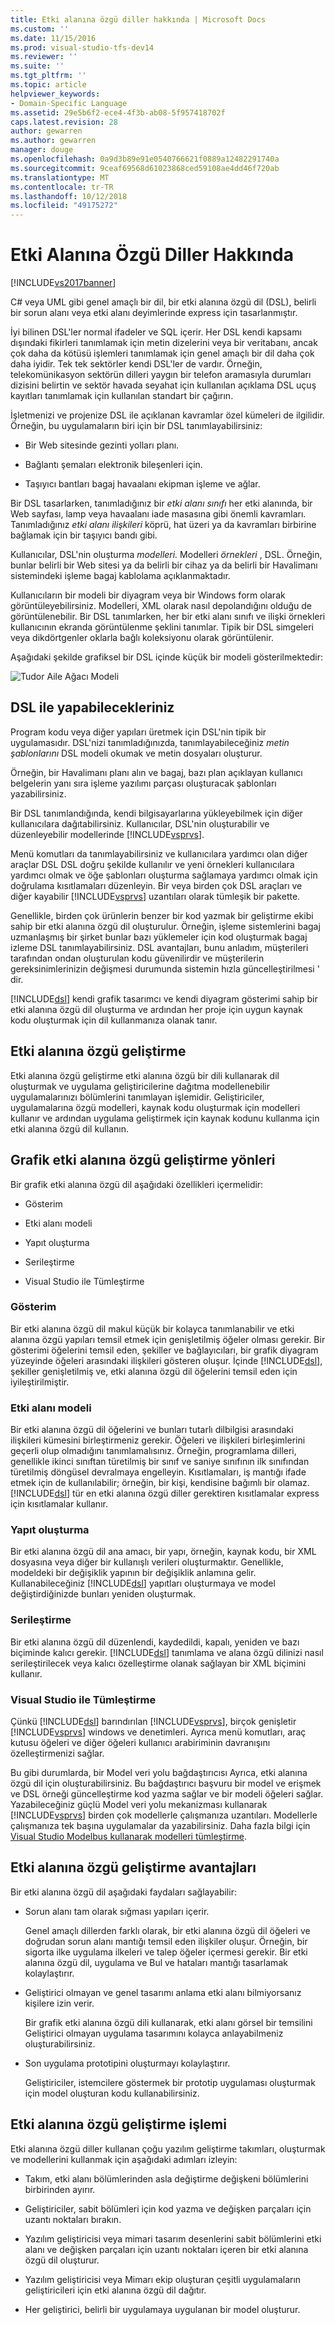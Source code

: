 ```yaml
---
title: Etki alanına özgü diller hakkında | Microsoft Docs
ms.custom: ''
ms.date: 11/15/2016
ms.prod: visual-studio-tfs-dev14
ms.reviewer: ''
ms.suite: ''
ms.tgt_pltfrm: ''
ms.topic: article
helpviewer_keywords:
- Domain-Specific Language
ms.assetid: 29e5b6f2-ece4-4f3b-ab08-5f957418702f
caps.latest.revision: 28
author: gewarren
ms.author: gewarren
manager: douge
ms.openlocfilehash: 0a9d3b89e91e0540766621f0889a12482291740a
ms.sourcegitcommit: 9ceaf69568d61023868ced59108ae4dd46f720ab
ms.translationtype: MT
ms.contentlocale: tr-TR
ms.lasthandoff: 10/12/2018
ms.locfileid: "49175272"
---
```

# <a name="about-domain-specific-languages"></a>Etki Alanına Özgü Diller Hakkında
[!INCLUDE[vs2017banner](../includes/vs2017banner.md)]

C# veya UML gibi genel amaçlı bir dil, bir etki alanına özgü dil (DSL), belirli bir sorun alanı veya etki alanı deyimlerinde express için tasarlanmıştır.  
  
 İyi bilinen DSL'ler normal ifadeler ve SQL içerir. Her DSL kendi kapsamı dışındaki fikirleri tanımlamak için metin dizelerini veya bir veritabanı, ancak çok daha da kötüsü işlemleri tanımlamak için genel amaçlı bir dil daha çok daha iyidir. Tek tek sektörler kendi DSL'ler de vardır. Örneğin, telekomünikasyon sektörün dilleri yaygın bir telefon aramasıyla durumları dizisini belirtin ve sektör havada seyahat için kullanılan açıklama DSL uçuş kayıtları tanımlamak için kullanılan standart bir çağırın.  
  
 İşletmenizi ve projenize DSL ile açıklanan kavramlar özel kümeleri de ilgilidir. Örneğin, bu uygulamaların biri için bir DSL tanımlayabilirsiniz:  
  
-   Bir Web sitesinde gezinti yolları planı.  
  
-   Bağlantı şemaları elektronik bileşenleri için.  
  
-   Taşıyıcı bantları bagaj havaalanı ekipman işleme ve ağlar.  
  
 Bir DSL tasarlarken, tanımladığınız bir *etki alanı sınıfı* her etki alanında, bir Web sayfası, lamp veya havaalanı iade masasına gibi önemli kavramları. Tanımladığınız *etki alanı ilişkileri* köprü, hat üzeri ya da kavramları birbirine bağlamak için bir taşıyıcı bandı gibi.  
  
 Kullanıcılar, DSL'nin oluşturma *modelleri.* Modelleri *örnekleri* , DSL. Örneğin, bunlar belirli bir Web sitesi ya da belirli bir cihaz ya da belirli bir Havalimanı sistemindeki işleme bagaj kablolama açıklanmaktadır.  
  
 Kullanıcıların bir modeli bir diyagram veya bir Windows form olarak görüntüleyebilirsiniz. Modelleri, XML olarak nasıl depolandığını olduğu de görüntülenebilir. Bir DSL tanımlarken, her bir etki alanı sınıfı ve ilişki örnekleri kullanıcının ekranda görüntülenme şeklini tanımlar. Tipik bir DSL simgeleri veya dikdörtgenler oklarla bağlı koleksiyonu olarak görüntülenir.  
  
 Aşağıdaki şekilde grafiksel bir DSL içinde küçük bir modeli gösterilmektedir:  
  
 ![Tudor Aile Ağacı Modeli](../modeling/media/tudor-familytreemodel.png "Tudor_FamilyTreeModel")  
  
## <a name="what-you-can-do-with-dsls"></a>DSL ile yapabilecekleriniz  
 Program kodu veya diğer yapıları üretmek için DSL'nin tipik bir uygulamasıdır. DSL'nizi tanımladığınızda, tanımlayabileceğiniz *metin şablonlarını* DSL modeli okumak ve metin dosyaları oluşturur.  
  
 Örneğin, bir Havalimanı planı alın ve bagaj, bazı plan açıklayan kullanıcı belgelerin yanı sıra işleme yazılımı parçası oluşturacak şablonları yazabilirsiniz.  
  
 Bir DSL tanımlandığında, kendi bilgisayarlarına yükleyebilmek için diğer kullanıcılara dağıtabilirsiniz. Kullanıcılar, DSL'nin oluşturabilir ve düzenleyebilir modellerinde [!INCLUDE[vsprvs](../includes/vsprvs-md.md)].  
  
 Menü komutları da tanımlayabilirsiniz ve kullanıcılara yardımcı olan diğer araçlar DSL DSL doğru şekilde kullanılır ve yeni örnekleri kullanıcılara yardımcı olmak ve öğe şablonları oluşturma sağlamaya yardımcı olmak için doğrulama kısıtlamaları düzenleyin. Bir veya birden çok DSL araçları ve diğer kayabilir [!INCLUDE[vsprvs](../includes/vsprvs-md.md)] uzantıları olarak tümleşik bir pakette.  
  
 Genellikle, birden çok ürünlerin benzer bir kod yazmak bir geliştirme ekibi sahip bir etki alanına özgü dil oluşturulur. Örneğin, işleme sistemlerini bagaj uzmanlaşmış bir şirket bunlar bazı yüklemeler için kod oluşturmak bagaj izleme DSL tanımlayabilirsiniz. DSL avantajları, bunu anladım, müşterileri tarafından ondan oluşturulan kodu güvenilirdir ve müşterilerin gereksinimlerinizin değişmesi durumunda sistemin hızla güncelleştirilmesi ' dir.  
  
 [!INCLUDE[dsl](../includes/dsl-md.md)] kendi grafik tasarımcı ve kendi diyagram gösterimi sahip bir etki alanına özgü dil oluşturma ve ardından her proje için uygun kaynak kodu oluşturmak için dil kullanmanıza olanak tanır.  
  
## <a name="domain-specific-development"></a>Etki alanına özgü geliştirme  
 Etki alanına özgü geliştirme etki alanına özgü bir dili kullanarak dil oluşturmak ve uygulama geliştiricilerine dağıtma modellenebilir uygulamalarınızı bölümlerini tanımlayan işlemidir. Geliştiriciler, uygulamalarına özgü modelleri, kaynak kodu oluşturmak için modelleri kullanır ve ardından uygulama geliştirmek için kaynak kodunu kullanma için etki alanına özgü dil kullanın.  
  
## <a name="aspects-of-graphical-domain-specific-development"></a>Grafik etki alanına özgü geliştirme yönleri  
 Bir grafik etki alanına özgü dil aşağıdaki özellikleri içermelidir:  
  
-   Gösterim  
  
-   Etki alanı modeli  
  
-   Yapıt oluşturma  
  
-   Serileştirme  
  
-   Visual Studio ile Tümleştirme  
  
### <a name="notation"></a>Gösterim  
 Bir etki alanına özgü dil makul küçük bir kolayca tanımlanabilir ve etki alanına özgü yapıları temsil etmek için genişletilmiş öğeler olması gerekir. Bir gösterimi öğelerini temsil eden, şekiller ve bağlayıcıları, bir grafik diyagram yüzeyinde öğeleri arasındaki ilişkileri gösteren oluşur. İçinde [!INCLUDE[dsl](../includes/dsl-md.md)], şekiller genişletilmiş ve, etki alanına özgü dil öğelerini temsil eden için iyileştirilmiştir.  
  
### <a name="domain-model"></a>Etki alanı modeli  
 Bir etki alanına özgü dil öğelerini ve bunları tutarlı dilbilgisi arasındaki ilişkileri kümesini birleştirmeniz gerekir. Öğeleri ve ilişkileri birleşimlerini geçerli olup olmadığını tanımlamalısınız. Örneğin, programlama dilleri, genellikle ikinci sınıftan türetilmiş bir sınıf ve saniye sınıfının ilk sınıfından türetilmiş döngüsel devralmaya engelleyin. Kısıtlamaları, iş mantığı ifade etmek için de kullanılabilir; örneğin, bir kişi, kendisine bağımlı bir olamaz. [!INCLUDE[dsl](../includes/dsl-md.md)] tür en etki alanına özgü diller gerektiren kısıtlamalar express için kısıtlamalar kullanır.  
  
### <a name="artifact-generation"></a>Yapıt oluşturma  
 Bir etki alanına özgü dil ana amacı, bir yapı, örneğin, kaynak kodu, bir XML dosyasına veya diğer bir kullanışlı verileri oluşturmaktır. Genellikle, modeldeki bir değişiklik yapının bir değişiklik anlamına gelir. Kullanabileceğiniz [!INCLUDE[dsl](../includes/dsl-md.md)] yapıtları oluşturmaya ve model değiştirdiğinizde bunları yeniden oluşturmak.  
  
### <a name="serialization"></a>Serileştirme  
 Bir etki alanına özgü dil düzenlendi, kaydedildi, kapalı, yeniden ve bazı biçiminde kalıcı gerekir. [!INCLUDE[dsl](../includes/dsl-md.md)] tanımlama ve alana özgü dilinizi nasıl serileştirilecek veya kalıcı özelleştirme olanak sağlayan bir XML biçimini kullanır.  
  
### <a name="integration-with-visual-studio"></a>Visual Studio ile Tümleştirme  
 Çünkü [!INCLUDE[dsl](../includes/dsl-md.md)] barındırılan [!INCLUDE[vsprvs](../includes/vsprvs-md.md)], birçok genişletir [!INCLUDE[vsprvs](../includes/vsprvs-md.md)] windows ve denetimleri. Ayrıca menü komutları, araç kutusu öğeleri ve diğer öğeleri kullanıcı arabiriminin davranışını özelleştirmenizi sağlar.  
  
 Bu gibi durumlarda, bir Model veri yolu bağdaştırıcısı Ayrıca, etki alanına özgü dil için oluşturabilirsiniz. Bu bağdaştırıcı başvuru bir model ve erişmek ve DSL örneği güncelleştirme kod yazma sağlar ve bir modeli öğeleri sağlar. Yazabileceğiniz güçlü Model veri yolu mekanizması kullanarak [!INCLUDE[vsprvs](../includes/vsprvs-md.md)] birden çok modellerle çalışmanıza uzantıları. Modellerle çalışmanıza tek başına uygulamalar da yazabilirsiniz. Daha fazla bilgi için [Visual Studio Modelbus kullanarak modelleri tümleştirme](../modeling/integrating-models-by-using-visual-studio-modelbus.md).  
  
## <a name="benefits-of-domain-specific-development"></a>Etki alanına özgü geliştirme avantajları  
 Bir etki alanına özgü dil aşağıdaki faydaları sağlayabilir:  
  
-   Sorun alanı tam olarak sığması yapıları içerir.  
  
     Genel amaçlı dillerden farklı olarak, bir etki alanına özgü dil öğeleri ve doğrudan sorun alanı mantığı temsil eden ilişkiler oluşur. Örneğin, bir sigorta ilke uygulama ilkeleri ve talep öğeler içermesi gerekir. Bir etki alanına özgü dil, uygulama ve Bul ve hataları mantığı tasarlamak kolaylaştırır.  
  
-   Geliştirici olmayan ve genel tasarımı anlama etki alanı bilmiyorsanız kişilere izin verir.  
  
     Bir grafik etki alanına özgü dili kullanarak, etki alanı görsel bir temsilini Geliştirici olmayan uygulama tasarımını kolayca anlayabilmeniz oluşturabilirsiniz.  
  
-   Son uygulama prototipini oluşturmayı kolaylaştırır.  
  
     Geliştiriciler, istemcilere göstermek bir prototip uygulaması oluşturmak için model oluşturan kodu kullanabilirsiniz.  
  
## <a name="the-process-of-domain-specific-development"></a>Etki alanına özgü geliştirme işlemi  
 Etki alanına özgü diller kullanan çoğu yazılım geliştirme takımları, oluşturmak ve modellerini kullanmak için aşağıdaki adımları izleyin:  
  
-   Takım, etki alanı bölümlerinden asla değiştirme değişkeni bölümlerini birbirinden ayırır.  
  
-   Geliştiriciler, sabit bölümleri için kod yazma ve değişken parçaları için uzantı noktaları bırakın.  
  
-   Yazılım geliştiricisi veya mimari tasarım desenlerini sabit bölümlerini etki alanı ve değişken parçaları için uzantı noktaları içeren bir etki alanına özgü dil oluşturur.  
  
-   Yazılım geliştiricisi veya Mimarı ekip oluşturan çeşitli uygulamaların geliştiricileri için etki alanına özgü dil dağıtır.  
  
-   Her geliştirici, belirli bir uygulamaya uygulanan bir model oluşturur.



